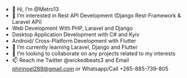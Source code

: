 - 👋 Hi, I’m @Metro13
- 👀 I’m interested in Rest API Development (Django Rest-Framework & Laravel API)
-  Web Development With PHP, Laravel and Django
-  Desktop Application Development with C# and Kyiv
-  Android/ Cross-Platform Development with Flutter
- 🌱 I’m currently learning Laravel, Django and Flutter
- 💞️ I’m looking to collaborate on any projects related to my interests
- 📫 Reach me Twitter @wickedbeats3 and Email phirinoel289@gmail.com or Whatsapp/Call +265-885-739-805

<!---
Metro13/Metro13 is a ✨ special ✨ repository because its `README.md` (this file) appears on your GitHub profile.
You can click the Preview link to take a look at your changes.
--->
